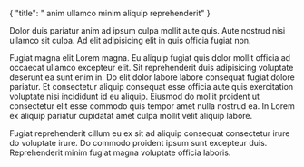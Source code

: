 {
  "title": " anim ullamco minim aliquip reprehenderit"
}

Dolor duis pariatur anim ad ipsum culpa mollit aute quis. Aute nostrud nisi ullamco sit culpa. Ad elit adipisicing elit in quis officia fugiat non.

Fugiat magna elit Lorem magna. Eu aliquip fugiat quis dolor mollit officia ad occaecat ullamco excepteur elit. Sit reprehenderit duis adipisicing voluptate deserunt ea sunt enim in. Do elit dolor labore labore consequat fugiat dolore pariatur. Et consectetur aliquip consequat esse officia aute quis exercitation voluptate nisi incididunt id eu aliquip. Eiusmod do mollit proident ut consectetur elit esse commodo quis tempor amet nulla nostrud ea. In Lorem ex aliquip pariatur cupidatat amet culpa mollit velit aliquip labore.

Fugiat reprehenderit cillum eu ex sit ad aliquip consequat consectetur irure do voluptate irure. Do commodo proident ipsum sunt excepteur duis. Reprehenderit minim fugiat magna voluptate officia laboris.